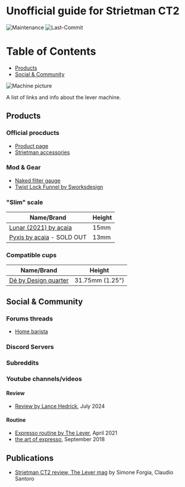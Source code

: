 
# Unofficial guide for Strietman CT2

![Maintenance](https://img.shields.io/maintenance/yes/2024?style=for-the-badge)
![Last-Commit](https://img.shields.io/github/last-commit/albanBellenger/ct2?style=for-the-badge)

# Table of Contents
- [Products](#products)
- [Social & Community](#social--community)

![Machine picture](http://static1.squarespace.com/static/60d0e3f1becdc5075d5d6b83/t/61644f7e77df91719fbcd802/1633963902142/L1060412.jpg?format=150w "Product image")

A list of links and info about the lever machine.

## Products 
### Official procducts
  - [Product page](https://www.strietman.net/ct2)
  - [Strietman accessories](https://www.strietman.net/products)
### Mod & Gear
  - [Naked filter gauge](https://www.naked-portafilter.com/product/strietman-levers-ct1-and-es3/)
  - [Twist Lock Funnel by Sworksdesign](https://sworksdesign.com/Twist-Lock-Funnel-Adapter-for-Strietman-p496362088)
### "Slim" scale

| Name/Brand    | Height |
| --------      | ------- | 
| [Lunar (2021) by acaia](https://acaia.co/products/lunar_2021)  | 15mm    |
| [Pyxis by acaia](https://acaia.co/collections/coffee-scales/products/pyxis?variant=42060048728292) - SOLD OUT | 13mm     |

### Compatible cups
|Name/Brand|Height|
|----------|------| 
|[Dé by Design quarter](https://designquarters.com/new-arrivals/de-by-ann-demeulemeester/de-espresso-cup-18186.html)|31.75mm (1.25")|

## Social & Community
### Forums threads
  - [Home barista](https://www.home-barista.com/levers/user-experience-with-strietman-ct2-t61517.html)
### Discord Servers
### Subreddits
### Youtube channels/videos
#### Review
  - [Review by Lance Hedrick](https://www.youtube.com/watch?v=-6uzXwEhPF4), July 2024
#### Routine
  - [Expresso routine by The Lever](https://www.youtube.com/watch?v=aqziXlH5fnQ), April 2021
  - [the art of expresso](https://www.youtube.com/watch?v=C2EM0DvZot4), September 2018

## Publications
* [Strietman CT2 review, The Lever mag](https://thelevermag.com/blogs/articles/strietman-ct2) by Simone Forgia, Claudio Santoro
  

